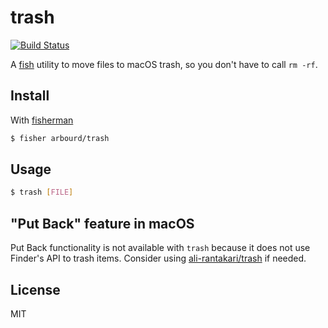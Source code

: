 # trash

[![Build Status](https://travis-ci.org/arbourd/trash.svg?branch=master)](https://travis-ci.org/arbourd/trash)

A [fish](https://fishshell.com/) utility to move files to macOS trash, so you don't have to call `rm -rf`.

## Install

With [fisherman](https://github.com/fisherman/fisherman)

```sh
$ fisher arbourd/trash
```

## Usage

```sh
$ trash [FILE]
```

## "Put Back" feature in macOS

Put Back functionality is not available with `trash` because it does not use Finder's API to trash items. Consider using [ali-rantakari/trash](https://github.com/ali-rantakari/trash) if needed.

## License

MIT
